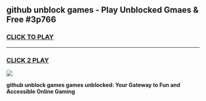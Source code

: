 
## github unblock games - Play Unblocked Gmaes & Free #3p766
<h3>
<a href="https://premium.freeplayer.one?title=github_unblock_games&ref=01M">CLICK TO PLAY</a></h3>
<hr>

<h3>
<a href="https://premium.freeplayer.one?title=github_unblock_games&ref=01M">CLICK 2 PLAY</a>
  
</h3>

<a href="https://premium.freeplayer.one?title=github_unblock_games&ref=01M"><img src="https://clearcache.store/games.png"></a>


**github unblock games games unblocked: Your Gateway to Fun and Accessible Online Gaming**

